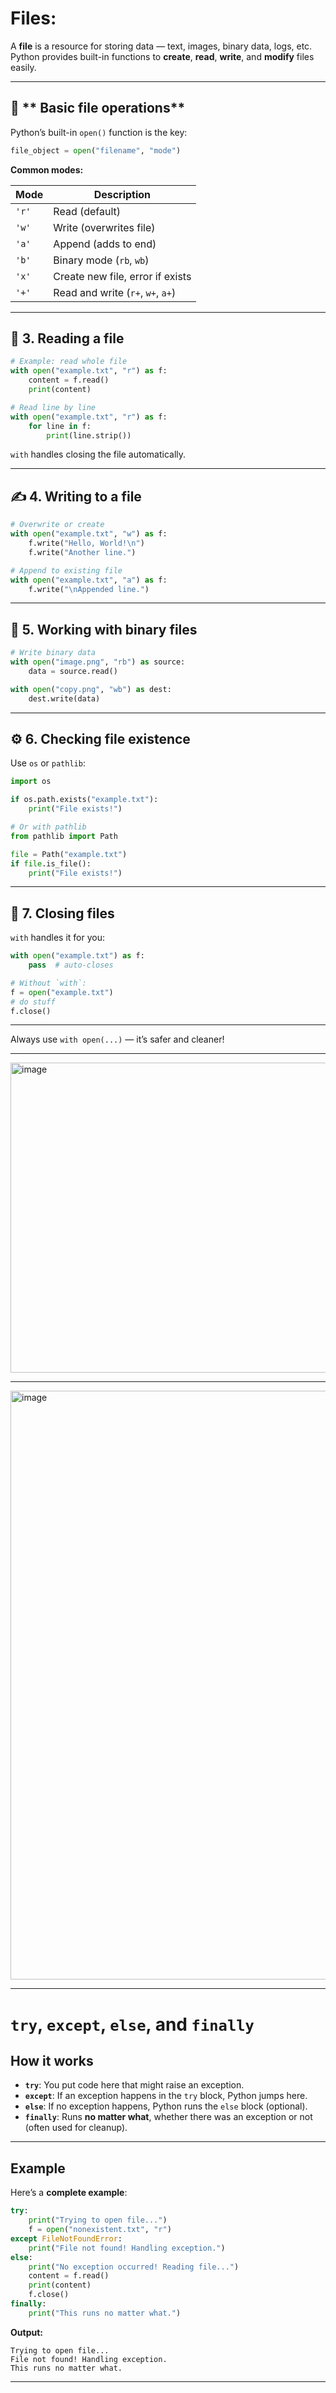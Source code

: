 # Files:

A **file** is a resource for storing data — text, images, binary data, logs, etc. Python provides built-in functions to **create**, **read**, **write**, and **modify** files easily.

---

## 📂 ** Basic file operations**

Python’s built-in `open()` function is the key:

```python
file_object = open("filename", "mode")
```

**Common modes:**

| Mode  | Description                       |
| ----- | --------------------------------- |
| `'r'` | Read (default)                    |
| `'w'` | Write (overwrites file)           |
| `'a'` | Append (adds to end)              |
| `'b'` | Binary mode (`rb`, `wb`)          |
| `'x'` | Create new file, error if exists  |
| `'+'` | Read and write (`r+`, `w+`, `a+`) |

---

## 📖 **3. Reading a file**

```python
# Example: read whole file
with open("example.txt", "r") as f:
    content = f.read()
    print(content)

# Read line by line
with open("example.txt", "r") as f:
    for line in f:
        print(line.strip())
```

`with` handles closing the file automatically.

---

## ✍️ **4. Writing to a file**

```python
# Overwrite or create
with open("example.txt", "w") as f:
    f.write("Hello, World!\n")
    f.write("Another line.")

# Append to existing file
with open("example.txt", "a") as f:
    f.write("\nAppended line.")
```

---

## 📜 **5. Working with binary files**

```python
# Write binary data
with open("image.png", "rb") as source:
    data = source.read()

with open("copy.png", "wb") as dest:
    dest.write(data)
```

---

## ⚙️ **6. Checking file existence**

Use `os` or `pathlib`:

```python
import os

if os.path.exists("example.txt"):
    print("File exists!")

# Or with pathlib
from pathlib import Path

file = Path("example.txt")
if file.is_file():
    print("File exists!")
```

---

## 🧹 **7. Closing files**

`with` handles it for you:

```python
with open("example.txt") as f:
    pass  # auto-closes

# Without `with`:
f = open("example.txt")
# do stuff
f.close()
```

---

Always use `with open(...)` — it’s safer and cleaner!

---

<img width="987" height="496" alt="image" src="https://github.com/user-attachments/assets/aefea8c6-cc68-4fe6-b5bb-54bfc9ef9558" />

---

<img width="1716" height="942" alt="image" src="https://github.com/user-attachments/assets/30930ceb-e962-4c81-8025-23c9e934fe5b" />

---
#  `try`, `except`, `else`, and `finally`

##  How it works

* **`try`**: You put code here that might raise an exception.
* **`except`**: If an exception happens in the `try` block, Python jumps here.
* **`else`**: If no exception happens, Python runs the `else` block (optional).
* **`finally`**: Runs **no matter what**, whether there was an exception or not (often used for cleanup).

---

##  Example

Here’s a **complete example**:

```python
try:
    print("Trying to open file...")
    f = open("nonexistent.txt", "r")
except FileNotFoundError:
    print("File not found! Handling exception.")
else:
    print("No exception occurred! Reading file...")
    content = f.read()
    print(content)
    f.close()
finally:
    print("This runs no matter what.")
```

**Output:**

```
Trying to open file...
File not found! Handling exception.
This runs no matter what.
```
---

